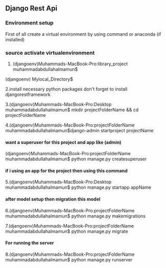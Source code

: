 
## Django Rest Api


### Environment setup

First of all create a virtual environment by using command or anaconda (if installed)

### source activate virtualenvironment

1. (djangoenv)Muhammads-MacBook-Pro:library_project muhammadabdullahalmamun$

(djangoenv) Mylocal_Directory$

2.install necessary python packages don't forget to install djangorestframework

3.(djangoenv)Muhammads-MacBook-Pro:Desktop muhammadabdullahalmamun$ mkdir projectFolderName && cd projectFolderName

4.(djangoenv)Muhammads-MacBook-Pro:projectFolderName muhammadabdullahalmamun$django-admin startproject projectName

#### want a superuser for this project and app like (admin)

(djangoenv)Muhammads-MacBook-Pro:projectFolderName muhammadabdullahalmamun$ python manage.py createsuperuser

#### if i using an app for the project then using this command

5.(djangoenv)Muhammads-MacBook-Pro:Desktop muhammadabdullahalmamun$ python manage.py startapp appName

#### after model setup then migration this model

6.(djangoenv)Muhammads-MacBook-Pro:projectFolderName muhammadabdullahalmamun$ python manage.py makemigrations

7.(djangoenv)Muhammads-MacBook-Pro:projectFolderName muhammadabdullahalmamun$ python manage.py migrate


#### For running the server

8.(djangoenv)Muhammads-MacBook-Pro:projectFolderName muhammadabdullahalmamun$ python manage.py runserver
